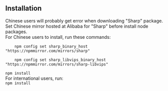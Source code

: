 <h2>Installation</h2>
<p>Chinese users will probably get error when downloading "Sharp" package.<br>
Set Chinese mirror hosted at Alibaba for "Sharp" before install node packages.<br>
For Chinese users to install, run these commands:<br>
<code>
    npm config set sharp_binary_host "https://npmmirror.com/mirrors/sharp"<br>
    npm config set sharp_libvips_binary_host "https://npmmirror.com/mirrors/sharp-libvips"<br>
npm install</code><br>
For international users, run:<br>
<code>npm install</code></p>
